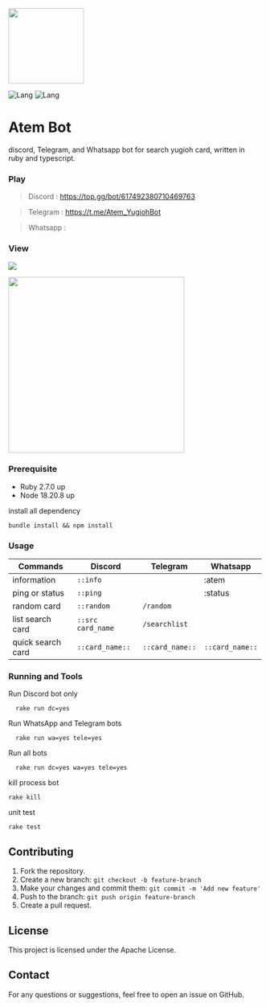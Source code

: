 <img align="center" width="150" src="https://i.imgur.com/Fgolqn1.png" />

![Lang](https://img.shields.io/badge/language-ruby-red)
![Lang](https://img.shields.io/badge/language-typescript-blue)

# Atem Bot
discord, Telegram, and Whatsapp bot for search yugioh card, written in ruby and typescript.

### Play

> Discord : https://top.gg/bot/617492380710469763

> Telegram : https://t.me/Atem_YugiohBot

> Whatsapp : 

### View
![](https://i.imgur.com/QcedrlV.png)

<img align="center" width="350" src="https://i.imgur.com/SS9VM9L.gif" />

### Prerequisite
- Ruby 2.7.0 up
- Node 18.20.8 up

install all dependency

```
bundle install && npm install
```

### Usage
|   Commands    |    Discord    |    Telegram    |    Whatsapp    |
| ------------- | ------------- | ------------- | ------------- |
| information  | ```::info``` |  | :atem |
| ping or status | ```::ping``` |  | :status |
| random card | ```::random``` | ```/random``` |  |
| list search card  |  ```::src card_name```    | ```/searchlist``` |  |
| quick search card | ```::card_name::``` | ```::card_name::``` | ```::card_name::``` |

### Running and Tools

Run Discord bot only
```
  rake run dc=yes     
```

Run WhatsApp and Telegram bots
```
  rake run wa=yes tele=yes  
```

Run all bots
```
  rake run dc=yes wa=yes tele=yes  
```

kill process bot
```
rake kill
```

unit test 
 ```
 rake test
 ```
## Contributing

1. Fork the repository.
2. Create a new branch: `git checkout -b feature-branch`
3. Make your changes and commit them: `git commit -m 'Add new feature'`
4. Push to the branch: `git push origin feature-branch`
5. Create a pull request.

## License

This project is licensed under the Apache License.

## Contact

For any questions or suggestions, feel free to open an issue on GitHub.
